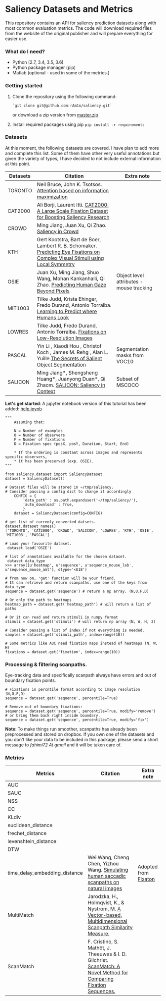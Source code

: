 # Saliency Datasets and Metrics 


This repository contains an API for saliency prediction datasets along with most common evaluation metrics. The code will download required files from the website of the original publisher and will prepare everything for easier use. 

### **What do I need?** 
 -   Python (2.7, 3.4, 3.5, 3.6)
 -   Python package manager (pip)
 -   Matlab (optional - used in some of the metrics.)


### **Getting started**

 1. Clone the repository using the following command:

		`git clone git@github.com:rAm1n/saliency.git`

	or download a zip version from [master.zip](https://github.com/rAm1n/saliency/archive/master.zip)
2. Install required packages using pip
             `pip install -r requirements`

### **Datasets**

At this moment, the following datasets are covered. I have plan to add more and complete this list. Some of them have other very useful annotations but given the variety of  types, I have decided to not include external information at this point.

|         Datasets       |Citation                          |Extra note                         |
|----------------|-------------------------------|-----------------------------|
|TORONTO|Neil Bruce, John K. Tsotsos. [Attention based on information maximization ](http://journalofvision.org/7/9/950/)            |           |
|CAT2000          |Ali Borji, Laurent Itti. [CAT2000: A Large Scale Fixation Dataset for Boosting Saliency Research ](http://arxiv.org/abs/1505.03581)            ||
|CROWD          |Ming Jiang, Juan Xu, Qi Zhao. [Saliency in Crowd ](http://www.ece.nus.edu.sg/stfpage/eleqiz/publications/pdf/crowd_eccv14.pdf)            |            |
|KTH          |Gert Kootstra, Bart de Boer, Lambert R. B. Schomaker. [Predicting Eye Fixations on Complex Visual Stimuli using Local Symmetry ](http://www.csc.kth.se/~kootstra/index.php?item=602&menu=&file=http://dx.doi.org/10.1007/s12559-010-9089-5)            |            |
|OSIE          |Juan Xu, Ming Jiang, Shuo Wang, Mohan Kankanhalli, Qi Zhao. [Predicting Human Gaze Beyond Pixels](http://www.ece.nus.edu.sg/stfpage/eleqiz/publications/pdf/saliency_jov14.pdf)            |Object level attributes - mouse tracking          |
|MIT1003          |Tilke Judd, Krista Ehinger, Fredo Durand, Antonio Torralba. [Learning to Predict where Humans Look](http://people.csail.mit.edu/tjudd/WherePeopleLook/Docs/wherepeoplelook.pdf)            |            |
|LOWRES          |Tilke Judd, Fredo Durand, Antonio Torralba. [Fixations on Low-Resolution Images](http://www.journalofvision.org/content/11/4/14.full.pdf+html)            |           |
|PASCAL          |Yin Li , Xiaodi Hou , Christof Koch , James M. Rehg , Alan L. Yuille.[The Secrets of Salient Object Segmentation](http://openaccess.thecvf.com/content_cvpr_2014/papers/Li_The_Secrets_of_2014_CVPR_paper.pdf)            |Segmentation masks from VOC10            |
|SALICON          |Ming Jiang*, Shengsheng Huang*, Juanyong Duan*, Qi Zhaom. [SALICON: Saliency in Context](http://www-users.cs.umn.edu/~qzhao/publications/pdf/salicon_cvpr15.pdf) |Subset of MSCOCO          |



**Let's get started**:
A jupyter notebook version of this tutorial has been added:  [help.ipynb](https://github.com/rAm1n/saliency/blob/master/help.ipynb)



	"""
		Assuming that:
			
		N = Number of examples
		O = Number of observers
		F = Number of fixations
		D = Fixation spec (posX, posY, Duration, Start, End)

		* If the ordering is constant across images and represents specific observers,
		* it has been preserved (exp. OSIE).
	"""
	
    from saliency.dataset import SaliencyDataset 
    dataset = SaliencyDataset() 
    
	# Dataset files will be stored in ~/tmp/saliency.  
	# Consider passing a config dict to change it accordingly 
		CONFIG = {
			'data_path' : os.path.expanduser('~/tmp/saliency/'),
			'auto_download' : True,
			}
		dataset = SaliencyDataset(config=CONFIG) 
	
	# get list of currenly converted datsets.
	dataset.dataset_names()
	['TORONTO', 'CAT2000', 'CROWD', 'SALICON', 'LOWRES', 'KTH', 'OSIE', 'MIT1003', 'PASCAL']
	
	# Load your favourite dataset.
   	 dataset.load('OSIE')

	# list of annotations available for the chosen dataset.
	 dataset.data_type
	>>> array([u'heatmap', u'sequence', u'sequence_mouse_lab', u'sequence_mouse_amt'], dtype='<U18')

	# from now on, 'get' function will be your friend.
	# It can retrieve and return scanpaths. use one of the keys from data_type
	sequence = dataset.get('sequence') # return a np array. (N,O,F,D)
	
	# Or only the path to heatmaps 
	heatmap_path = dataset.get('heatmap_path') # will return a list of paths
	
	# Or it can read and return stimuli in numpy format
	stimuli = dataset.get('stimuli') # will return np array (N, W, H, 3)
	
	# Consider passing a list of index if not everything is needed.
	samples = dataset.get('stimuli_path', index=range(10))
	
	# Some metrics like AUC need fixation maps instead of heatmaps (N, W, H)
	fixations = dataset.get('fixation', index=range(10))

		


### **Processing & filtering scanpaths.**

Eye-tracking data and specifically scanpath always have errors and out of boundary fixation points.
	
    # Fixations in percntile format according to image resolution (N,O,F,D)
    sequence = dataset.get('sequence', percentile=True) 
    
	# Remove out of boundary fixations:
	sequence = dataset.get('sequence', percentile=True, modify='remove') 
	# or bring them back right inside boundary.
	sequence = dataset.get('sequence', percentile=True, modify='fix') 

    
**Note**: To make things run smoother, scanpaths has already been preprocessed and stored on dropbox. If you own one of the datasets and you don't like your data to be included in this package, please send a short message to  *fahimi72 At gmail* and it will be taken care of.



### **Metrics**

 


|         Metrics       |Citation                          |Extra note                         |
|----------------|-------------------------------|-----------------------------|
|AUC | |           |
|SAUC  |  ||
|NSS          |  |            |
|CC          |  |            |
|KLdiv          | |     |
|euclidean_distance          |            |           |
|frechet_distance          || |
|levenshtein_distance          || |
|DTW          | |  |
|time_delay_embedding_distance          |Wei Wang, Cheng Chen, Yizhou Wang. [Simulating human saccadic scanpaths on natural images](https://ieeexplore.ieee.org/document/5995423/) | Adopted from [Fixaton](https://github.com/dariozanca/FixaTons)|
MultiMatch          |Jarodzka, H., Holmqvist, K., & Nystrom, M. [A Vector-based, Multidimensional Scanpath Similarity Measure.](https://dl.acm.org/citation.cfm?id=1743718)| |   
|ScanMatch          | F. Cristino, S. Mathôt, J. Theeuwes & I. D. Gilchrist. [ScanMatch: A Novel Method for Comparing Fixation Sequences.](https://seis.bristol.ac.uk/~psidg/ScanMatch/CMTG2010.pdf) | |





